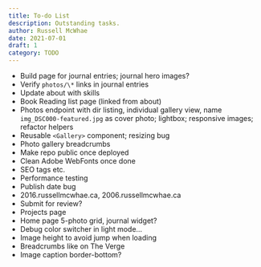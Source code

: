 ```yaml
---
title: To-do List
description: Outstanding tasks.
author: Russell McWhae
date: 2021-07-01
draft: 1
category: TODO
---
```


-   Build <category> page for journal entries; journal hero images?
-   Verify `photos/\*` links in journal entries
-   Update about with skills
-   Book Reading list page (linked from about)
-   Photos endpoint with dir listing, individual gallery view, name `img_DSC000-featured.jpg` as cover photo; lightbox; responsive images; refactor helpers
-   Reusable `<Gallery>` component; resizing bug
-   Photo gallery breadcrumbs
-   Make repo public once deployed
-   Clean Adobe WebFonts once done
-   SEO tags etc.
-   Performance testing
-   Publish date bug
-   2016.russellmcwhae.ca, 2006.russellmcwhae.ca
-   Submit for review?
-   Projects page
-   Home page 5-photo grid, journal widget?
-   Debug color switcher in light mode…
-   Image height to avoid jump when loading
-   Breadcrumbs like on The Verge
-   Image caption border-bottom?

